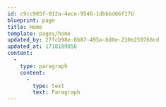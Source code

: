 ```yaml
---
id: c9cc985f-012a-4ece-9546-1dbbbd66f17b
blueprint: page
title: Home
template: pages/home
updated_by: 27fcb98e-8b87-495a-bd8e-230e259768cd
updated_at: 1718189856
content:
  -
    type: paragraph
    content:
      -
        type: text
        text: Paragraph
---
```

